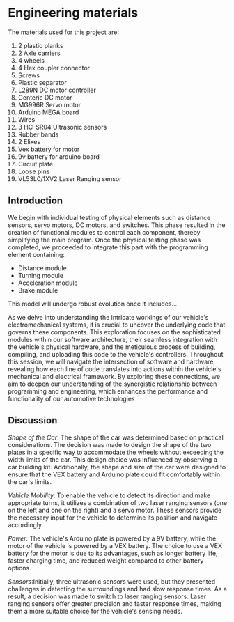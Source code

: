 Engineering materials
====
The materials used for this project are:

1. 2 plastic planks
2. 2 Axle carriers
3. 4 wheels
4. 4 Hex coupler connector
5. Screws
6. Plastic separator
7. L289N DC motor controller
8. Genteric DC motor
9. MG996R Servo motor
10. Arduino MEGA board
11. Wires
12. 3 HC-SR04 Ultrasonic sensors
13. Rubber bands
14. 2 Elixes
15. Vex battery for motor  
16. 9v battery for arduino board
17. Circuit plate
18. Loose pins
19. VL53L0/1XV2 Laser Ranging sensor 



## Introduction
We begin with individual testing of physical elements such as distance sensors, servo motors, DC motors, and switches. This phase resulted in the creation of functional modules to control each component, thereby simplifying the main program.
Once the physical testing phase was completed, we proceeded to integrate this part with the programming element containing:
+ Distance module
+ Turning module
+ Acceleration module
+ Brake module

This model will undergo robust evolution once it includes...

As we delve into understanding the intricate workings of our vehicle's electromechanical systems, it is crucial to uncover the underlying code that governs these components. This exploration focuses on the sophisticated modules within our software architecture, their seamless integration with the vehicle's physical hardware, and the meticulous process of building, compiling, and uploading this code to the vehicle's controllers.
Throughout this session, we will navigate the intersection of software and hardware, revealing how each line of code translates into actions within the vehicle's mechanical and electrical framework. By exploring these connections, we aim to deepen our understanding of the synergistic relationship between programming and engineering, which enhances the performance and functionality of our automotive technologies


## Discussion
_Shape of the Car_: The shape of the car was determined based on practical considerations. The decision was made to design the shape of the two plates in a specific way to accommodate the wheels without exceeding the width limits of the car. This design choice was influenced by observing a car building kit. Additionally, the shape and size of the car were designed to ensure that the VEX battery and Arduino plate could fit comfortably within the car's limits.

_Vehicle Mobility_: To enable the vehicle to detect its direction and make appropriate turns, it utilizes a combination of two laser ranging sensors (one on the left and one on the right) and a servo motor. These sensors provide the necessary input for the vehicle to determine its position and navigate accordingly.

_Power_: The vehicle's Arduino plate is powered by a 9V battery, while the motor of the vehicle is powered by a VEX battery. The choice to use a VEX battery for the motor is due to its advantages, such as longer battery life, faster charging time, and reduced weight compared to other battery options.

_Sensors_:Initially, three ultrasonic sensors were used, but they presented challenges in detecting the surroundings and had slow response times. As a result, a decision was made to switch to laser ranging sensors. Laser ranging sensors offer greater precision and faster response times, making them a more suitable choice for the vehicle's sensing needs.
